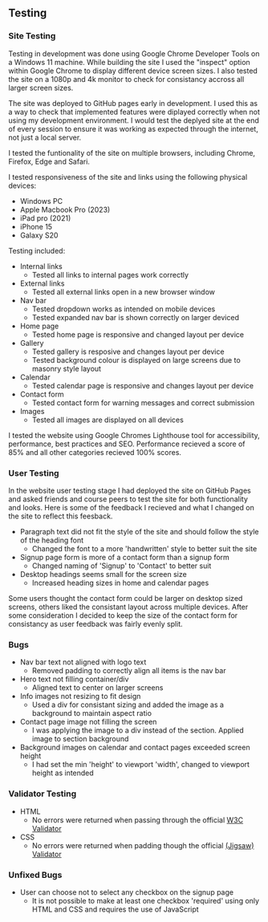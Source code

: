 ## Testing

### Site Testing
Testing in development was done using Google Chrome Developer Tools on a Windows 11 machine. While building the site I used the "inspect" option within Google Chrome to display different device screen sizes. I also tested the site on a 1080p and 4k monitor to check for consistancy accross all larger screen sizes. 

The site was deployed to GitHub pages early in development. I used this as a way to check that implemented features were diplayed correctly when not using my development environment. I would test the deplyed site at the end of every session to ensure it was working as expected through the internet, not just a local server. 

I tested the funtionality of the site on multiple browsers, including Chrome, Firefox, Edge and Safari. 

I tested responsiveness of the site and links using the following physical devices:
- Windows PC
- Apple Macbook Pro (2023)
- iPad pro (2021)
- iPhone 15
- Galaxy S20

Testing included:
- Internal links
    - Tested all links to internal pages work correctly
- External links
    - Tested all external links open in a new browser window 
- Nav bar
    - Tested dropdown works as intended on mobile devices
    - Tested expanded nav bar is shown correctly on larger deviced
- Home page
    - Tested home page is responsive and changed layout per device
- Gallery
    - Tested gallery is resposive and changes layout per device
    - Tested background colour is displayed on large screens due to masonry style layout
- Calendar
    - Tested calendar page is responsive and changes layout per device
- Contact form
    - Tested contact form for warning messages and correct submission
- Images
    - Tested all images are displayed on all devices

I tested the website using Google Chromes Lighthouse tool for accessibility, performance, best practices and SEO. Performance recieved a score of 85% and all other categories recieved 100% scores.

### User Testing
In the website user testing stage I had deployed the site on GitHub Pages and asked friends and course peers to test the site for both functionality and looks. Here is some of the feedback I recieved and what I changed on the site to reflect this feesback.

- Paragraph text did not fit the style of the site and should follow the style of the heading font
    - Changed the font to a more 'handwritten' style to better suit the site
- Signup page form is more of a contact form than a signup form
    - Changed naming of 'Signup' to 'Contact' to better suit
- Desktop headings seems small for the screen size
    - Increased heading sizes in home and calendar pages

Some users thought the contact form could be larger on desktop sized screens, others liked the consistant layout across multiple devices. After some consideration I decided to keep the size of the contact form for consistancy as user feedback was fairly evenly split.

### Bugs

- Nav bar text not aligned with logo text
    - Removed padding to correctly align all items is the nav bar
- Hero text not filling container/div
    - Aligned text to center on larger screens
- Info images not resizing to fit design
    - Used a div for consistant sizing and added the image as a background to maintain aspect ratio
- Contact page image not filling the screen
    - I was applying the image to a div instead of the section. Applied image to section background
- Background images on calendar and contact pages exceeded screen height
    - I had set the min 'height' to viewport 'width', changed to viewport height as intended

### Validator Testing

- HTML
    - No errors were returned when passing through the official [W3C Validator](https://validator.w3.org/nu/?doc=https%3A%2F%2Fkylemardell.github.io%2Fci-project-1%2Findex.html)
- CSS
    - No errors were returned when padding though the official [(Jigsaw) Validator](https://jigsaw.w3.org/css-validator/validator?uri=https%3A%2F%2Fkylemardell.github.io%2Fci-project-1%2Findex.html&profile=css3svg&usermedium=all&warning=1&vextwarning=&lang=en)

### Unfixed Bugs

- User can choose not to select any checkbox on the signup page
    - It is not possible to make at least one checkbox 'required' using only HTML and CSS and requires the use of JavaScript
